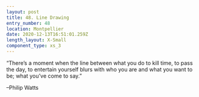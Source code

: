 ```yaml
---
layout: post
title: 48. Line Drawing
entry_number: 48
location: Montpellier
date: 2020-12-13T16:51:01.259Z
length_layout: X-Small
component_type: xs_3
---
```

“There’s a moment when the line between what you do to kill time, to pass the day, to entertain yourself blurs with who you are and what you want to be; what you’ve come to say.” 

–Philip Watts